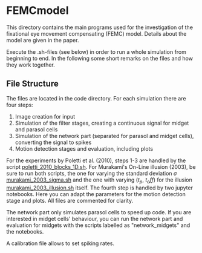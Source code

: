 # FEMCmodel

This directory contains the main programs used for the investigation of the fixational eye movement compensating (FEMC) 
model. Details about the model are given in the paper.

Execute the .sh-files (see below) in order to run a whole simulation from beginning to end. In the following
some short remarks on the files and how they work together.

## File Structure

The files are located in the code directory. For each simulation there are four steps:

1. Image creation for input
2. Simulation of the filter stages, creating a continuous signal for midget and parasol cells
3. Simulation of the network part (separated for parasol and midget cells), converting the signal to spikes
4. Motion detection stages and evaluation, including plots

For the experiments by Poletti et al. (2010), steps 1-3 are handled by the script
[poletti_2010_blocks_1D.sh](code/poletti_2010_blocks_1D.sh). For Murakami's On-Line illusion (2003), be sure to run both
scripts, the one for varying the standard deviation $\sigma$ [murakami_2003_sigma.sh](code/murakami_2003_sigma.sh) and 
the one with varying ($t_p$, $t_off$) for the illusion [murakami_2003_illusion.sh](code/murakami_2003_illusion.sh)
itself. The fourth step is handled by two jupyter notebooks. Here you can adapt the parameters for the motion detection
stage and plots.
All files are commented for clarity.

The network part only simulates parasol cells to speed up code. If you are interested in midget cells' behaviour, you
can run the network part and evaluation for midgets with the scripts labelled as "network_midgets" and the notebooks.

A calibration file allows to set spiking rates.
